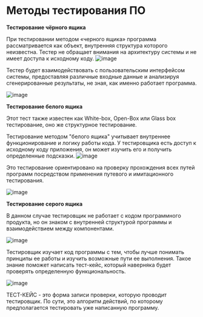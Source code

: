 # Методы тестирования ПО

<b>Тестирование чёрного ящика</b>

При тестировании методом «черного ящика» программа рассматривается как объект, внутренняя структура которого неизвестна. Тестер не обращает внимания на архитектуру системы и не имеет доступа к исходному коду.
![image](https://github.com/user-attachments/assets/24c0e4ee-61bb-4493-99d6-27396e33e751)

Тестер будет взаимодействовать с пользовательским интерфейсом системы, предоставляя различные входные данные и анализируя сгенерированные результаты, не зная, как именно работает программа.

![image](https://github.com/user-attachments/assets/d644ec8d-f3ae-40f6-b047-35f30a0c14a7)

<b>Тестирование белого ящика</b>

Этот тест также известен как White-box, Open-Box или Glass box тестирование, оно же структурное тестирование.

Тестирование методом "белого ящика" учитывает внутреннее функционирование и логику работы кода. У тестировщика есть доступ к исходному коду приложения, он может изучить его и получить определенные подсказки.
![image](https://github.com/user-attachments/assets/6e44fc93-8446-4ee9-a991-f0827075ee2e)

Это тестирование ориентировано на проверку прохождения всех путей программ посредством применения путевого и имитационного тестирования.

![image](https://github.com/user-attachments/assets/cc7024e8-5375-4d0d-a2ba-dcec92ab30a7)

<b>Тестирование серого ящика</b>

В данном случае тестировщик не работает с кодом программного продукта, но он знаком с внутренней структурой программы и взаимодействием между компонентами.

![image](https://github.com/user-attachments/assets/b7f65b7d-4178-40a0-8856-6b3e002e0e9e)

Тестировщик изучает код программы с тем, чтобы лучше понимать принципы ее работы и изучить возможные пути ее выполнения. Такое знание поможет написать тест-кейс, который наверняка будет проверять определенную функциональность.

![image](https://github.com/user-attachments/assets/49701437-a9b6-480e-980c-e9b36c955e5f)

ТЕСТ-КЕЙС - это форма записи проверки, которую проводит тестировщик.
По сути, это алгоритм действий, по которому предполагается тестировать уже написанную программу.
